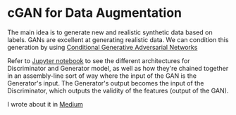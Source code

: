 # cGAN for Data Augmentation

The main idea is to generate new and realistic synthetic data based on labels. GANs are excellent at generating realistic data. We can condition this generation by using [Conditional Generative Adversarial Networks](https://arxiv.org/abs/1411.1784)

Refer to [Jupyter notebook](https://jscriptcoder.github.io/data-augmentation-using-cgan/data-augmentation-using-cGAN.html) to see the different architectures for Discriminator and Generator model, as well as how they're chained together in an assembly-line sort of way where the input of the GAN is the Generator's input. The Generator's output becomes the input of the Discriminator, which outputs the validity of the features (output of the GAN).

I wrote about it in [Medium](https://medium.com/@jscriptcoder/data-augmentation-using-conditional-gan-cgan-d5e8d33ad032)
